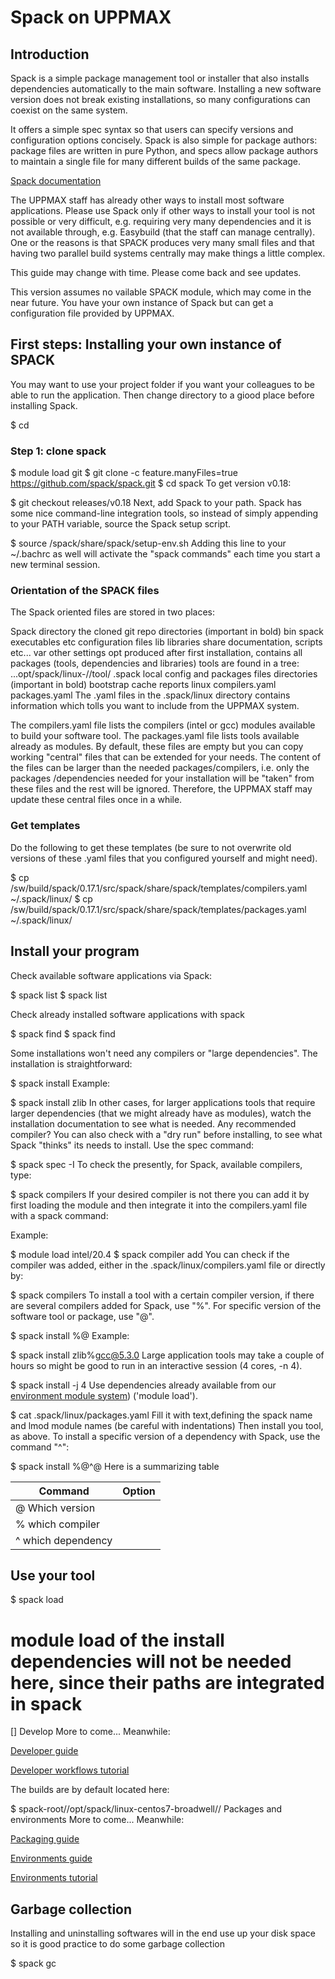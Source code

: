 # Spack on UPPMAX

## Introduction

Spack is a simple package management tool or installer that also installs dependencies automatically to the main software. Installing a new software version does not break existing installations, so many configurations can coexist on the same system.

It offers a simple spec syntax so that users can specify versions and configuration options concisely. Spack is also simple for package authors: package files are written in pure Python, and specs allow package authors to maintain a single file for many different builds of the same package.

[Spack documentation](https://spack.readthedocs.io/en/latest/)

The UPPMAX staff has already other ways to install most software applications. Please use Spack only if other ways to install your tool is not possible or very difficult, e.g. requiring very many dependencies and it is not available through, e.g. Easybuild (that the staff can manage centrally). One or the reasons is that SPACK produces very many small files and that having two parallel build systems centrally may make things a little complex.

This guide may change with time. Please come back and see updates.

This version assumes no vailable SPACK module, which may come in the near future.
You have your own instance of Spack but can get a configuration file provided by UPPMAX.

## First steps: Installing your own instance of SPACK
You may want to use your project folder if you want your colleagues to be able to run the application. Then change directory to a giood place before installing Spack.

$ cd <good place>

### Step 1: clone spack

$ module load git
$ git clone -c feature.manyFiles=true https://github.com/spack/spack.git 
$ cd spack
To get version v0.18:

$ git checkout releases/v0.18
Next, add Spack to your path. Spack has some nice command-line integration tools, so instead of simply appending to your PATH variable, source the Spack setup script.

$ source <root dir of spack>/spack/share/spack/setup-env.sh
Adding this line to your ~/.bachrc as well will activate the "spack commands" each time you start a new terminal session.

### Orientation of the SPACK files
The Spack oriented files are stored in two places:

Spack directory
the cloned git repo
directories (important in bold)
bin        spack executables
etc        configuration files
lib         libraries
share    documentation, scripts etc...
var        other settings
opt        produced after first installation, contains all packages (tools, dependencies and libraries) 
             tools are found in a tree: ...opt/spack/linux-<arch>/<compiler>/tool/
.spack
local config and packages files
directories (important in bold)
bootstrap
cache
reports
linux
​compilers.yaml     
packages.yaml
The .yaml files in the .spack/linux directory contains information which tolls you want to include from the UPPMAX system. 

The compilers.yaml file lists the compilers (intel or gcc) modules available to build your software tool.
The packages.yaml file lists tools available already as modules.
By default, these files are empty but you can copy working "central" files that can be extended for your needs. The content of the files can be larger than the needed packages/compilers, i.e. only the packages /dependencies needed for your installation will be "taken" from these files and the rest will be ignored. Therefore, the UPPMAX staff may update these central files once in a while. 

### Get templates

Do the following to get these templates (be sure to not overwrite old versions of these .yaml files that you configured yourself and might need).

$ cp /sw/build/spack/0.17.1/src/spack/share/spack/templates/compilers.yaml ~/.spack/linux/
$ cp /sw/build/spack/0.17.1/src/spack/share/spack/templates/packages.yaml ~/.spack/linux/

## Install your program
Check available software applications via Spack: 

$ spack list
$ spack list <search string>
Check already installed software applications with spack

$ spack find
$ spack find <search string>
Some installations won't need any compilers or "large dependencies". The installation is straightforward:

$ spack install <tool>
Example:

$ spack install zlib
In other cases, for larger applications tools that require larger dependencies (that we might already have as modules), watch the installation documentation to see what is needed. Any recommended compiler? You can also check with a "dry run" before installing, to see what Spack "thinks" its needs to install. Use the spec command:

$ spack spec -I <tool>
To check the presently, for Spack, available compilers, type:

$ spack compilers
If your desired compiler is not there you can add it by first loading the module and then integrate it into the compilers.yaml file with a spack command:

Example:

$ module load intel/20.4
$ spack compiler add
You can check if the compiler was added, either in the .spack/linux/compilers.yaml file or directly by:

$ spack compilers
To install a tool with a certain compiler version, if there are several compilers added for Spack, use "%". For specific version of the software tool or package, use "@".

$ spack install <tool>%<compiler>@<compiler-version>
Example:

$ spack install zlib%gcc@5.3.0
Large application tools may take a couple of hours so might be good to run in an interactive session (4 cores, -n 4).

$ spack install -j 4 <tool>
Use dependencies already available from our [environment module system](../cluster_guides/modules.md)) ('module load').

$ cat .spack/linux/packages.yaml
Fill it with text,defining the spack name and lmod module names (be careful with indentations)
Then install you tool, as above.
To install a specific version of a dependency with Spack, use the command "^":

$ spack install <tool>%<compiler>@<compiler-version>^<dependency>@<version>
Here is a summarizing table

|Command	|Option |
|-|-|
|@	Which version|
|%	which compiler|
|^	which dependency|

## Use your tool
$ spack load <tool>  

# module load of the install dependencies will not be needed here, since their paths are integrated in spack
<tool> [<arguments>]
Develop 
More to come... Meanwhile: 

[Developer guide](https://spack.readthedocs.io/en/latest/developer_guide.html)

[Developer workflows tutorial](https://spack-tutorial.readthedocs.io/en/latest/tutorial_developer_workflows.html)

The builds are by default located here: 

$ spack-root//opt/spack/linux-centos7-broadwell/<compiler-version>/
Packages and environments
More to come... Meanwhile: 

[Packaging guide](https://spack-tutorial.readthedocs.io/en/latest/tutorial_developer_workflows.html)

[Environments guide](https://spack.readthedocs.io/en/latest/environments.html)

[Environments tutorial](https://spack-tutorial.readthedocs.io/en/latest/tutorial_environments.html)

## Garbage collection
Installing and uninstalling softwares will in the end use up your disk space so it is good practice to do some garbage collection

$ spack gc
